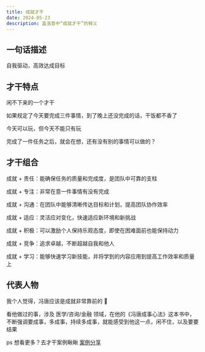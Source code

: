 ```yaml
---
title: 成就才干
date: 2024-05-23
description: 盖洛普中“成就才干”的释义
---
```


## 一句话描述

自我驱动，高效达成目标

## 才干特点

闲不下来的一个才干

如果规定了今天要完成三件事情，到了晚上还没完成的话，干饭都不香了

今天可以玩，但今天不能只有玩

完成了一件任务之后，就会在想，还有没有别的事情可以做的？

## 才干组合

成就 + 责任：能确保任务的质量和完成度，是团队中可靠的支柱

成就 + 专注：非常在意一件事情有没有完成

成就 + 沟通：在团队中能够清晰传达目标和计划，提高团队协作效率

成就 + 适应：灵活应对变化，快速适应新环境和新挑战

成就 + 积极：可以激励个人保持乐观态度，即使在困难面前也能保持动力

成就 + 竞争：追求卓越，不断超越自我和他人

成就 + 学习：能够快速学习新技能，并将学到的内容应用到提高工作效率和质量上

## 代表人物

我个人觉得，冯唐应该是成就非常靠前的 🤣

看他做过的事，涉及 医学/咨询/金融 领域，在他的《冯唐成事心法》这本书中，不断强调要成事，多成事，持续多成事，就能感受到他这一点，闲不住，以及要要结果

ps 想看更多？去才干案例瞅瞅 [案例分享](https://gallupblog.com/case)